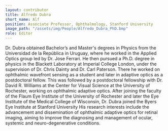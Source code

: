 ```yaml
---
layout: contributor
title: Alfredo Dubra
short_name: Alf
position: Associate Professor, Ophthalmology, Stanford University
image_path: "/assets/img/People/Alfredo_Dubra_PhD.bmp"
role: Editor
---
```

Dr. Dubra obtained Bachelor’s and Master's degrees in Physics from the Universidad de la República in Uruguay, where he worked in the Applied Optics group led by Dr. Jose Ferrari. He then pursued a Ph.D. degree in physics in the Blackett Laboratory at Imperial College London, under the supervision of Dr. Chris Dainty and Dr. Carl Paterson. There he worked on ophthalmic wavefront sensing as a student and later in adaptive optics as a postdoctoral fellow. This was followed by a postdoctoral fellowship with Dr. David R. Williams at the Center for Visual Science at the University of Rochester, working on ophthalmic adaptive optics. After joining the faculty of the Flaum Eye Institute of the University of Rochester and later the Eye Institute of the Medical College of Wisconsin, Dr. Dubra joined the Byers Eye Institute at Stanford University His research interests include the advancement and dissemination of ophthalmic adaptive optics for retinal imaging, aiming to improve the diagnosing and management of ocular, systemic and neuro-degenerative conditions.